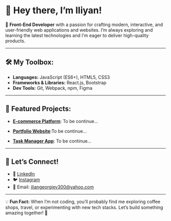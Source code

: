 # 👋 Hey there, I’m Iliyan!

🌟 **Front-End Developer** with a passion for crafting modern, interactive, and user-friendly web applications and websites. I’m always exploring and learning the latest technologies and I'm eager to deliver high-quality products.

---

## 🛠️ My Toolbox:
- **Languages:** JavaScript (ES6+), HTML5, CSS3
- **Frameworks & Libraries:** React.js, Bootstrap
- **Dev Tools:** Git, Webpack, npm, Figma

---

## 📂 Featured Projects:
- [**E-commerce Platform**](https://github.com/username/ecommerce-site): To be continue...
  
- [**Portfolio Website**](https://github.com/username/portfolio):To be continue...

- [**Task Manager App**](https://github.com/username/task-manager): To be continue...

---

## 🤝 Let’s Connect!
- 💼 [LinkedIn](https://www.linkedin.com/in/ilian-georgiev-bb465929b/)
- 🐦 [Instagram](https://www.instagram.com/iliyan.dev/profilecard/?igsh=MXhhMGhtNmZmd3N0bw%3D%3D)
- 📧 Email: iliangeorgiev300@yahoo.com

---

💡 **Fun Fact:** When I’m not coding, you’ll probably find me exploring coffee shops, travel, or experimenting with new tech stacks. Let’s build something amazing together! 🚀

